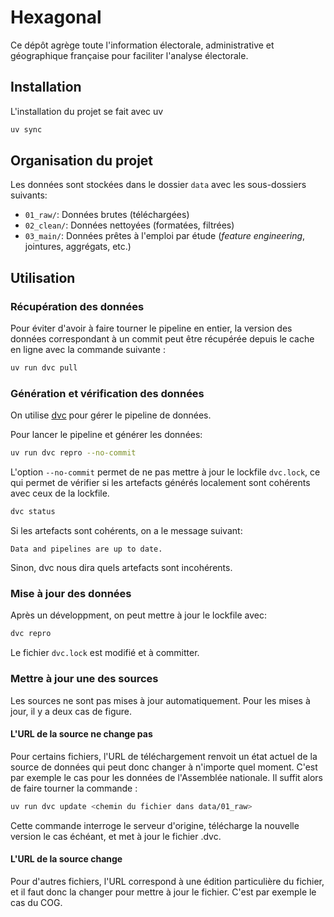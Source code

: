 # Hexagonal

Ce dépôt agrège toute l'information électorale, administrative et géographique
française pour faciliter l'analyse électorale.

## Installation

L'installation du projet se fait avec uv

```bash
uv sync
```

## Organisation du projet

Les données sont stockées dans le dossier `data` avec les sous-dossiers suivants:

- `01_raw/`: Données brutes (téléchargées)
- `02_clean/`: Données nettoyées (formatées, filtrées)
- `03_main/`: Données prêtes à l'emploi par étude (_feature engineering_, jointures,
  aggrégats, etc.)

## Utilisation

### Récupération des données

Pour éviter d'avoir à faire tourner le pipeline en entier, la version des données
correspondant à un commit
peut être récupérée depuis le cache en ligne avec la commande suivante :

```bash
uv run dvc pull
```

### Génération et vérification des données

On utilise [dvc](https://dvc.org/) pour gérer le pipeline de données.

Pour lancer le pipeline et générer les données:

```bash
uv run dvc repro --no-commit
```

L'option `--no-commit` permet de ne pas mettre à jour le lockfile `dvc.lock`, ce
qui permet de vérifier si les artefacts générés localement sont
cohérents avec ceux de la lockfile.

```bash
dvc status
````

Si les artefacts sont cohérents, on a le message suivant:

```
Data and pipelines are up to date.
```

Sinon, dvc nous dira quels artefacts sont incohérents.

### Mise à jour des données

Après un développment, on peut mettre à jour le lockfile avec:

```bash
dvc repro
```

Le fichier `dvc.lock` est modifié et à committer.

### Mettre à jour une des sources

Les sources ne sont pas mises à jour automatiquement. Pour les mises à jour, il y a deux
cas de figure.

#### L'URL de la source ne change pas

Pour certains fichiers, l'URL de téléchargement renvoit un état actuel de la source de
données qui peut donc changer à n'importe quel moment. C'est par exemple le cas pour les
données de l'Assemblée nationale. Il suffit alors de faire tourner la commande :

```bash
uv run dvc update <chemin du fichier dans data/01_raw> 
```

Cette commande interroge le serveur d'origine, télécharge la nouvelle version le cas
échéant, et met à jour le fichier .dvc.

#### L'URL de la source change

Pour d'autres fichiers, l'URL correspond à une édition particulière du fichier, et il
faut donc la changer pour mettre à jour le fichier. C'est par exemple le cas du COG.